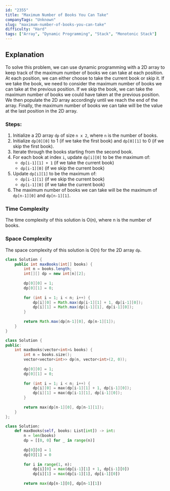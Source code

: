 ```yaml
---
id: "2355"
title: "Maximum Number of Books You Can Take"
companyTags: "Unknown"
slug: "maximum-number-of-books-you-can-take"
difficulty: "Hard"
tags: ["Array", "Dynamic Programming", "Stack", "Monotonic Stack"]
---
```


## Explanation
To solve this problem, we can use dynamic programming with a 2D array to keep track of the maximum number of books we can take at each position. At each position, we can either choose to take the current book or skip it. If we take the book, we need to consider the maximum number of books we can take at the previous position. If we skip the book, we can take the maximum number of books we could have taken at the previous position. We then populate the 2D array accordingly until we reach the end of the array. Finally, the maximum number of books we can take will be the value at the last position in the 2D array.

### Steps:
1. Initialize a 2D array `dp` of size `n x 2`, where `n` is the number of books.
2. Initialize `dp[0][0]` to 1 (if we take the first book) and `dp[0][1]` to 0 (if we skip the first book).
3. Iterate through the books starting from the second book.
4. For each book at index `i`, update `dp[i][0]` to be the maximum of:
   - `dp[i-1][1] + 1` (if we take the current book)
   - `dp[i-1][0]` (if we skip the current book)
5. Update `dp[i][1]` to be the maximum of:
   - `dp[i-1][1]` (if we skip the current book)
   - `dp[i-1][0]` (if we take the current book)
6. The maximum number of books we can take will be the maximum of `dp[n-1][0]` and `dp[n-1][1]`.

### Time Complexity
The time complexity of this solution is O(n), where n is the number of books.

### Space Complexity
The space complexity of this solution is O(n) for the 2D array `dp`.
```java
class Solution {
    public int maxBooks(int[] books) {
        int n = books.length;
        int[][] dp = new int[n][2];
        
        dp[0][0] = 1;
        dp[0][1] = 0;
        
        for (int i = 1; i < n; i++) {
            dp[i][0] = Math.max(dp[i-1][1] + 1, dp[i-1][0]);
            dp[i][1] = Math.max(dp[i-1][1], dp[i-1][0]);
        }
        
        return Math.max(dp[n-1][0], dp[n-1][1]);
    }
}
```

```cpp
class Solution {
public:
    int maxBooks(vector<int>& books) {
        int n = books.size();
        vector<vector<int>> dp(n, vector<int>(2, 0));
        
        dp[0][0] = 1;
        dp[0][1] = 0;
        
        for (int i = 1; i < n; i++) {
            dp[i][0] = max(dp[i-1][1] + 1, dp[i-1][0]);
            dp[i][1] = max(dp[i-1][1], dp[i-1][0]);
        }
        
        return max(dp[n-1][0], dp[n-1][1]);
    }
};
```

```python
class Solution:
    def maxBooks(self, books: List[int]) -> int:
        n = len(books)
        dp = [[0, 0] for _ in range(n)]
        
        dp[0][0] = 1
        dp[0][1] = 0
        
        for i in range(1, n):
            dp[i][0] = max(dp[i-1][1] + 1, dp[i-1][0])
            dp[i][1] = max(dp[i-1][1], dp[i-1][0])
        
        return max(dp[n-1][0], dp[n-1][1])
```